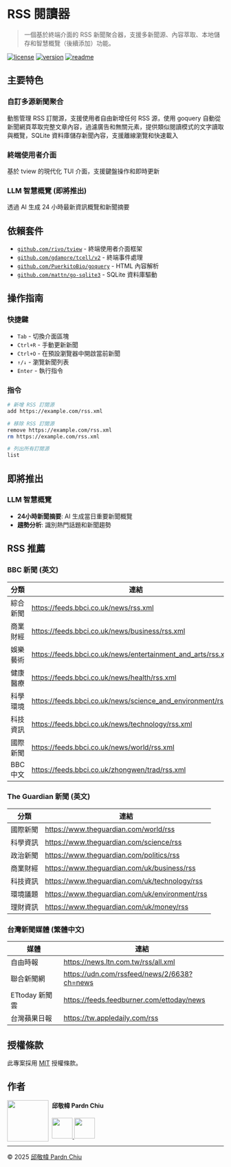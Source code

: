 # RSS 閱讀器

> 一個基於終端介面的 RSS 新聞聚合器，支援多新聞源、內容萃取、本地儲存和智慧概覽（後續添加）功能。

[![license](https://img.shields.io/github/license/pardnchiu/rss-reader)](LICENSE)
[![version](https://img.shields.io/github/v/tag/pardnchiu/rss-reader)](https://github.com/pardnchiu/rss-reader/releases)
[![readme](https://img.shields.io/badge/readme-English-blue)](README.md) 

## 主要特色

### 自訂多源新聞聚合
動態管理 RSS 訂閱源，支援使用者自由新增任何 RSS 源，使用 goquery 自動從新聞網頁萃取完整文章內容，過濾廣告和無關元素，提供類似閱讀模式的文字讀取與概覽，SQLite 資料庫儲存新聞內容，支援離線瀏覽和快速載入

### 終端使用者介面
基於 tview 的現代化 TUI 介面，支援鍵盤操作和即時更新

### LLM 智慧概覽 (即將推出)
透過 AI 生成 24 小時最新資訊概覽和新聞摘要

## 依賴套件

- [`github.com/rivo/tview`](https://github.com/rivo/tview) - 終端使用者介面框架
- [`github.com/gdamore/tcell/v2`](https://github.com/gdamore/tcell/v2) - 終端事件處理
- [`github.com/PuerkitoBio/goquery`](https://github.com/PuerkitoBio/goquery) - HTML 內容解析
- [`github.com/mattn/go-sqlite3`](https://github.com/mattn/go-sqlite3) - SQLite 資料庫驅動

## 操作指南

### 快捷鍵
- `Tab` - 切換介面區塊
- `Ctrl+R` - 手動更新新聞
- `Ctrl+O` - 在預設瀏覽器中開啟當前新聞
- `↑/↓` - 瀏覽新聞列表
- `Enter` - 執行指令

### 指令
```bash
# 新增 RSS 訂閱源
add https://example.com/rss.xml

# 移除 RSS 訂閱源
remove https://example.com/rss.xml
rm https://example.com/rss.xml

# 列出所有訂閱源
list
```

## 即將推出

### LLM 智慧概覽
- **24小時新聞摘要**: AI 生成當日重要新聞概覽
- **趨勢分析**: 識別熱門話題和新聞趨勢

## RSS 推薦

### BBC 新聞 (英文)
| 分類 | 連結 |
|------|----------|
| 綜合新聞 | https://feeds.bbci.co.uk/news/rss.xml |
| 商業財經 | https://feeds.bbci.co.uk/news/business/rss.xml |
| 娛樂藝術 | https://feeds.bbci.co.uk/news/entertainment_and_arts/rss.xml |
| 健康醫療 | https://feeds.bbci.co.uk/news/health/rss.xml |
| 科學環境 | https://feeds.bbci.co.uk/news/science_and_environment/rss.xml |
| 科技資訊 | https://feeds.bbci.co.uk/news/technology/rss.xml |
| 國際新聞 | https://feeds.bbci.co.uk/news/world/rss.xml |
| BBC中文 | https://feeds.bbci.co.uk/zhongwen/trad/rss.xml |

### The Guardian 新聞 (英文)
| 分類 | 連結 |
|------|----------|
| 國際新聞 | https://www.theguardian.com/world/rss |
| 科學資訊 | https://www.theguardian.com/science/rss |
| 政治新聞 | https://www.theguardian.com/politics/rss |
| 商業財經 | https://www.theguardian.com/uk/business/rss |
| 科技資訊 | https://www.theguardian.com/uk/technology/rss |
| 環境議題 | https://www.theguardian.com/uk/environment/rss |
| 理財資訊 | https://www.theguardian.com/uk/money/rss |

### 台灣新聞媒體 (繁體中文)
| 媒體 | 連結 |
|----------|----------|
| 自由時報 | https://news.ltn.com.tw/rss/all.xml |
| 聯合新聞網 | https://udn.com/rssfeed/news/2/6638?ch=news |
| ETtoday 新聞雲 | https://feeds.feedburner.com/ettoday/news |
| 台灣蘋果日報 | https://tw.appledaily.com/rss |

## 授權條款

此專案採用 [MIT](LICENSE) 授權條款。

## 作者

<img src="https://avatars.githubusercontent.com/u/25631760" align="left" width="96" height="96" style="margin-right: 0.5rem;">

<h4 style="padding-top: 0">邱敬幃 Pardn Chiu</h4>

<a href="mailto:dev@pardn.io" target="_blank">
  <img src="https://pardn.io/image/email.svg" width="48" height="48">
</a> <a href="https://linkedin.com/in/pardnchiu" target="_blank">
  <img src="https://pardn.io/image/linkedin.svg" width="48" height="48">
</a>

***

©️ 2025 [邱敬幃 Pardn Chiu](https://pardn.io)